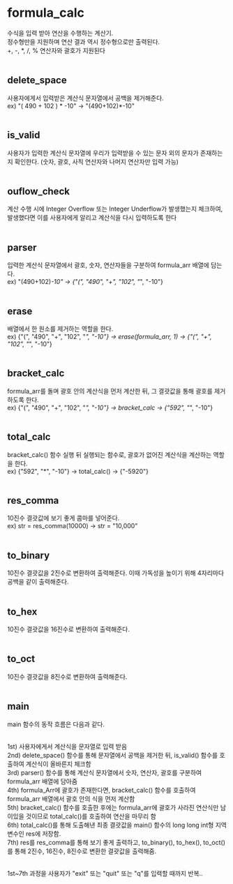 # formula_calc
수식을 입력 받아 연산을 수행하는 계산기. <br>
정수형만을 지원하며 연산 결과 역시 정수형으로만 출력된다. <br>
+, -, *, /, % 연산자와 괄호가 지원된다<br><br>


## <func>
## delete_space
사용자에게서 입력받은 계산식 문자열에서 공백을 제거해준다.<br>
ex) "( 490 + 102 ) * -10" -> "(490+102)*-10"<br><br>

## <func>
## is_valid
사용자가 입력한 계산식 문자열에 우리가 입력받을 수 있는 문자 외의 문자가 존재하는지 확인한다. (숫자, 괄호, 사칙 연산자와 나머지 연산자만 입력 가능)<br><br>

## <func>
## ouflow_check
계산 수행 시에 Integer Overflow 또는 Integer Underflow가 발생했는지 체크하여, 발생했다면 이를 사용자에게 알리고 계산식을 다시 입력하도록 한다<br><br>

## <func>
## parser
입력한 계산식 문자열에서 괄호, 숫자, 연산자들을 구분하여 formula_arr 배열에 담는다.<br>
ex) "(490+102)*-10" -> {"(", "490", "+", "102", "*", "-10"}<br><br>

## <func>
## erase
배열에서 한 원소를 제거하는 역할을 한다.<br>
ex) {"(", "490", "+", "102", "*", "-10"} -> erase(formula_arr, 1) -> {"(", "+", "102", "*", "-10"}<br><br>

## <func>
## bracket_calc
formula_arr를 돌며 괄호 안의 계산식을 먼저 계산한 뒤, 그 결괏값을 통해 괄호를 제거하도록 한다.<br>
ex) {"(", "490", "+", "102", "*", "-10"} -> bracket_calc -> {"592", "*", "-10"}<br><br>

## <func>
## total_calc
bracket_calc() 함수 실행 뒤 실행되는 함수로, 괄호가 없어진 계산식을 계산하는 역할을 한다.<br>
ex) {"592", "*", "-10"} -> total_calc() -> {"-5920"}<br><br>

## <func>
## res_comma
10진수 결괏값에 보기 좋게 콤마를 넣어준다.<br>
ex) str = res_comma(10000) -> str = "10,000"<br><br>

## <func>
## to_binary
10진수 결괏값을 2진수로 변환하여 출력해준다. 이때 가독성을 높이기 위해 4자리마다 공백을 같이 출력해준다.<br><br>

## <func>
## to_hex
10진수 결괏값을 16진수로 변환하여 출력해준다.<br><br>

## <func>
## to_oct
10진수 결괏값을 8진수로 변환하여 출력해준다.<br><br>

## <func>
## main
main 함수의 동작 흐름은 다음과 같다.<br><br>

1st) 사용자에게서 계산식을 문자열로 입력 받음<br>
2nd) delete_space() 함수를 통해 문자열에서 공백을 제거한 뒤, is_valid() 함수를 호출하여 계산식이 올바른지 체크함<br>
3rd) parser() 함수를 통해 계산식 문자열에서 숫자, 연산자, 괄호를 구분하여 formula_arr 배열에 담아줌<br>
4th) formula_Arr에 괄호가 존재한다면, bracket_calc() 함수를 호출하여 formula_arr 배열에서 괄호 안의 식을 먼저 계산함<br>
5th) bracket_calc() 함수를 호출한 후에는 formula_arr에 괄호가 사라진 연산식만 남이있을 것이므로 total_calc()를 호출하여 연산을 마무리 함<br>
6th) total_calc()를 통해 도출해낸 최종 결괏값을 main() 함수의 long long int형 지역 변수인 res에 저장함.<br>
7th) res를 res_comma를 통해 보기 좋게 출력하고, to_binary(), to_hex(), to_oct()를 통해 2진수, 16진수, 8진수로 변환한 결괏값을 출력해줌.<br><br>

1st~7th 과정을 사용자가 "exit" 또는 "quit" 또는 "q"를 입력할 때까지 반복..
